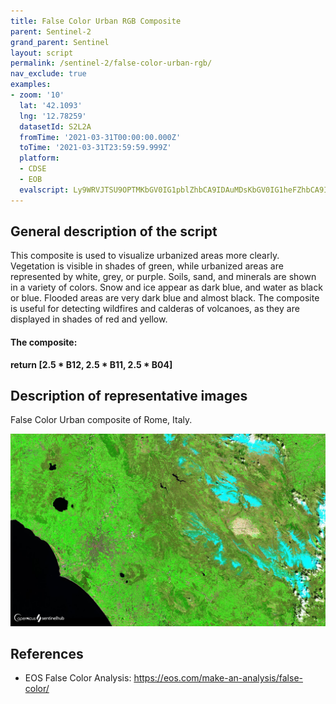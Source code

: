 ```yaml
---
title: False Color Urban RGB Composite
parent: Sentinel-2
grand_parent: Sentinel
layout: script
permalink: /sentinel-2/false-color-urban-rgb/
nav_exclude: true
examples:
- zoom: '10'
  lat: '42.1093'
  lng: '12.78259'
  datasetId: S2L2A
  fromTime: '2021-03-31T00:00:00.000Z'
  toTime: '2021-03-31T23:59:59.999Z'
  platform:
  - CDSE
  - EOB
  evalscript: Ly9WRVJTSU9OPTMKbGV0IG1pblZhbCA9IDAuMDsKbGV0IG1heFZhbCA9IDAuNDsKCmxldCB2aXogPSBuZXcgSGlnaGxpZ2h0Q29tcHJlc3NWaXN1YWxpemVyKG1pblZhbCwgbWF4VmFsKTsKCmZ1bmN0aW9uIHNldHVwKCkgewogIHJldHVybiB7CiAgICBpbnB1dDogWyJCMTIiLCAiQjExIiwgIkIwNCIsImRhdGFNYXNrIl0sCiAgICBvdXRwdXQ6IHsgYmFuZHM6IDQgfQogIH07Cn0KCmZ1bmN0aW9uIGV2YWx1YXRlUGl4ZWwoc2FtcGxlcykgewogIGxldCB2YWwgPSBbc2FtcGxlcy5CMTIsIHNhbXBsZXMuQjExLCBzYW1wbGVzLkIwNCxzYW1wbGVzLmRhdGFNYXNrXTsKICByZXR1cm4gdml6LnByb2Nlc3NMaXN0KHZhbCk7Cn0=
---
```


## General description of the script

This composite is used to visualize urbanized areas more clearly. Vegetation is visible in shades of green, while urbanized areas are represented by white, grey, or purple. Soils, sand, and minerals are shown in a variety of colors. Snow and ice appear as dark blue, and water as black or blue. Flooded areas are very dark blue and almost black. The composite is useful for detecting wildfires and calderas of volcanoes, as they are displayed in shades of red and yellow.

#### The composite:

**return [2.5 * B12, 2.5 * B11, 2.5 * B04]**

## Description of representative images

False Color Urban composite  of Rome, Italy. 

![False Color Urban Rome](fig/fig1.png)

## References

- EOS False Color Analysis: https://eos.com/make-an-analysis/false-color/




